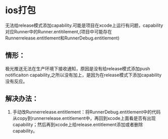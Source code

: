 # ios打包
无法给release模式添加capability.可能是项目在xcode上运行有问题，capability对应Runner中的Runner.entitilement,(项目中可能存在Runnerrelease.entitlement和RunnerDebug.entitlement)

## 情形：
极光推送无法在生产环境下接收通知，原因是没有给release模式添加push notificaiton capability,之所以没有加上，是因为在release模式下添加capability没有反应。

## 解决办法：
1. 手动改Runnerrelease.entitlement：将RunnerDebug.entitlement中的代码从copy到runnerrelease.entitlement中，再回到xcode上面看是否有出现capability；然后再到xcode上给release.entitlement添加或者删除capability。
